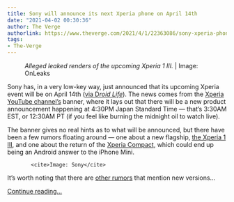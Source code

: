 ```yaml
---
title: Sony will announce its next Xperia phone on April 14th
date: "2021-04-02 00:30:36"
author: The Verge
authorlink: https://www.theverge.com/2021/4/1/22363086/sony-xperia-phone-event-april-14th-annouce
tags:
- The-Verge
---
```

<figure>
      <img alt="" src="https://cdn.vox-cdn.com/thumbor/pOBNYcj159g5nednwfgqgMGRU7s=/342x0:4040x2465/1310x873/cdn.vox-cdn.com/uploads/chorus_image/image/69064144/1iiiresized.0.jpg" />
        <figcaption><em>Alleged leaked renders of the upcoming Xperia 1 III.</em> | Image: OnLeaks</figcaption>
    </figure>

  <p id="4RFZqA">Sony has, in a very low-key way, just announced that its upcoming Xperia event will be on April 14th (<a href="https://www.droid-life.com/2021/04/01/sony-xperia-announcement-scheduled-for-april-14/">via D<em>roid Life</em></a>). The news comes from the <a href="https://www.youtube.com/c/SonyXperia/featured">Xperia YouTube channel’s</a> banner, where it lays out that there will be a new product announcement happening at 4:30PM Japan Standard Time — that’s 3:30AM EST, or 12:30AM PT (if you feel like burning the midnight oil to watch live). </p>
<p id="mCpQFG">The banner gives no real hints as to what will be announced, but there have been a few rumors floating around — one about a new flagship, <a href="https://www.theverge.com/2021/1/28/22254722/sony-xperia-1-iii-leak-periscope-camera">the Xperia 1 III</a>, and one about the return of the <a href="https://www.theverge.com/2021/1/25/22248890/sony-xperia-compact-2021-android-phone-leak-rumor-size">Xperia Compact</a>, which could end up being an Android answer to the iPhone Mini. </p>
  <figure class="e-image">
        
      <cite>Image: Sony</cite>
  </figure>
<p id="PUguwx">It’s worth noting that there are <a href="https://www.androidauthority.com/sony-xperia-1-iii-launch-1214221/">other rumors</a> that mention new versions...</p>
  <p>
    <a href="https://www.theverge.com/2021/4/1/22363086/sony-xperia-phone-event-april-14th-annouce">Continue reading&hellip;</a>
  </p>